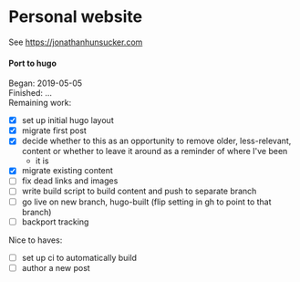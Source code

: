 
# Personal website
See https://jonathanhunsucker.com

#### Port to hugo
Began: 2019-05-05\
Finished: ...\
Remaining work:
- [x] set up initial hugo layout
- [x] migrate first post
- [x] decide whether to this as an opportunity to remove older, less-relevant, content or whether to leave it around as a reminder of where I've been
    - it is
- [x] migrate existing content
- [ ] fix dead links and images
- [ ] write build script to build content and push to separate branch
- [ ] go live on new branch, hugo-built (flip setting in gh to point to that branch)
- [ ] backport tracking

Nice to haves:
- [ ] set up ci to automatically build
- [ ] author a new post
